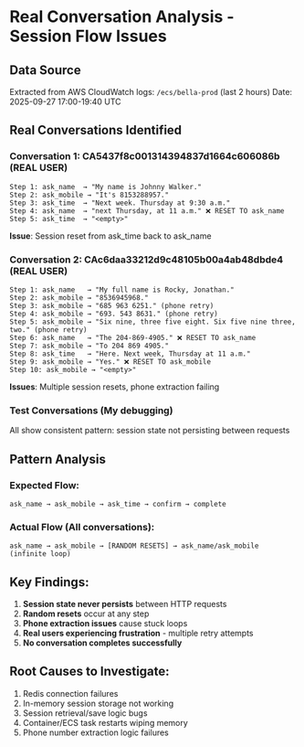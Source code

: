 # Real Conversation Analysis - Session Flow Issues

## Data Source
Extracted from AWS CloudWatch logs: `/ecs/bella-prod` (last 2 hours)
Date: 2025-09-27 17:00-19:40 UTC

## Real Conversations Identified

### Conversation 1: CA5437f8c001314394837d1664c606086b (REAL USER)
```
Step 1: ask_name  → "My name is Johnny Walker."
Step 2: ask_mobile → "It's 8153288957."
Step 3: ask_time  → "Next week. Thursday at 9:30 a.m."
Step 4: ask_name  → "next Thursday, at 11 a.m." ❌ RESET TO ask_name
Step 5: ask_time  → "<empty>"
```
**Issue**: Session reset from ask_time back to ask_name

### Conversation 2: CAc6daa33212d9c48105b00a4ab48dbde4 (REAL USER)
```
Step 1: ask_name   → "My full name is Rocky, Jonathan."
Step 2: ask_mobile → "8536945968."
Step 3: ask_mobile → "685 963 6251." (phone retry)
Step 4: ask_mobile → "693. 543 8631." (phone retry)
Step 5: ask_mobile → "Six nine, three five eight. Six five nine three, two." (phone retry)
Step 6: ask_name   → "The 204-869-4905." ❌ RESET TO ask_name
Step 7: ask_mobile → "To 204 869 4905."
Step 8: ask_time   → "Here. Next week, Thursday at 11 a.m."
Step 9: ask_mobile → "Yes." ❌ RESET TO ask_mobile
Step 10: ask_mobile → "<empty>"
```
**Issues**: Multiple session resets, phone extraction failing

### Test Conversations (My debugging)
All show consistent pattern: session state not persisting between requests

## Pattern Analysis

### Expected Flow:
```
ask_name → ask_mobile → ask_time → confirm → complete
```

### Actual Flow (All conversations):
```
ask_name → ask_mobile → [RANDOM RESETS] → ask_name/ask_mobile (infinite loop)
```

## Key Findings:
1. **Session state never persists** between HTTP requests
2. **Random resets** occur at any step
3. **Phone extraction issues** cause stuck loops
4. **Real users experiencing frustration** - multiple retry attempts
5. **No conversation completes successfully**

## Root Causes to Investigate:
1. Redis connection failures
2. In-memory session storage not working
3. Session retrieval/save logic bugs
4. Container/ECS task restarts wiping memory
5. Phone number extraction logic failures